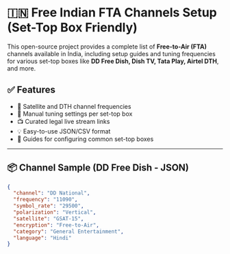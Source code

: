 # 🇮🇳 Free Indian FTA Channels Setup (Set-Top Box Friendly)

This open-source project provides a complete list of **Free-to-Air (FTA)** channels available in India, including setup guides and tuning frequencies for various set-top boxes like **DD Free Dish, Dish TV, Tata Play, Airtel DTH**, and more.

## ✅ Features
- 📡 Satellite and DTH channel frequencies
- 🔧 Manual tuning settings per set-top box
- 📺 Curated legal live stream links
- 💡 Easy-to-use JSON/CSV format
- 📘 Guides for configuring common set-top boxes

---

## 📦 Channel Sample (DD Free Dish - JSON)

```json
{
  "channel": "DD National",
  "frequency": "11090",
  "symbol_rate": "29500",
  "polarization": "Vertical",
  "satellite": "GSAT-15",
  "encryption": "Free-to-Air",
  "category": "General Entertainment",
  "language": "Hindi"
}

